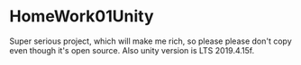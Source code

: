 # HomeWork01Unity
Super serious project, which will make me rich, so please please don't copy even though it's open source.
Also unity version is LTS 2019.4.15f.
